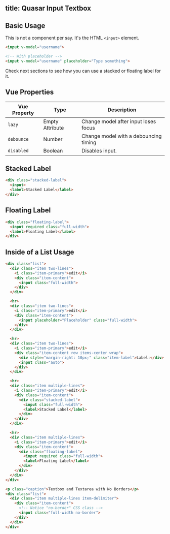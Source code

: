 title: Quasar Input Textbox
---
<input type="hidden" data-fullpage-demo="form/text-input/textbox">

## Basic Usage
This is not a component per say. It's the HTML `<input>` element.

``` html
<input v-model="username">

<!-- With placeholder -->
<input v-model="username" placeholder="Type something">
```

Check next sections to see how you can use a stacked or floating label for it.

## Vue Properties

| Vue Property | Type | Description |
| --- | --- | --- |
| `lazy` | Empty Attribute | Change model after input loses focus |
| `debounce` | Number | Change model with a debouncing timing |
| `disabled` | Boolean | Disables input. |

## Stacked Label

``` html
<div class="stacked-label">
  <input>
  <label>Stacked Label</label>
</div>
```

## Floating Label

``` html
<div class="floating-label">
  <input required class="full-width">
  <label>Floating Label</label>
</div>
```

## Inside of a List Usage

``` html
<div class="list">
  <div class="item two-lines">
    <i class="item-primary">edit</i>
    <div class="item-content">
      <input class="full-width">
    </div>
  </div>

  <hr>
  <div class="item two-lines">
    <i class="item-primary">edit</i>
    <div class="item-content">
      <input placeholder="Placeholder" class="full-width">
    </div>
  </div>

  <hr>
  <div class="item two-lines">
    <i class="item-primary">edit</i>
    <div class="item-content row items-center wrap">
      <div style="margin-right: 10px;" class="item-label">Label:</div>
      <input class="auto">
    </div>
  </div>

  <hr>
  <div class="item multiple-lines">
    <i class="item-primary">edit</i>
    <div class="item-content">
      <div class="stacked-label">
        <input class="full-width">
        <label>Stacked Label</label>
      </div>
    </div>
  </div>

  <hr>
  <div class="item multiple-lines">
    <i class="item-primary">edit</i>
    <div class="item-content">
      <div class="floating-label">
        <input required class="full-width">
        <label>Floating Label</label>
      </div>
    </div>
  </div>
</div>

<p class="caption">Textbox and Textarea with No Borders</p>
<div class="list">
  <div class="item multiple-lines item-delimiter">
    <div class="item-content">
      <!-- Notice "no-border" CSS class -->
      <input class="full-width no-border">
    </div>
  </div>
</div>
```
